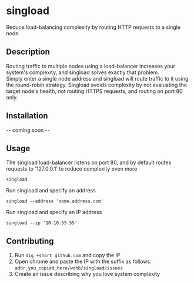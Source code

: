 # singload
Reduce load-balancing complexity by routing HTTP requests to a single node.

## Description
Routing traffic to multiple nodes using a load-balancer increases your system's complexity, and singload solves exactly that problem.  
Simply enter a single node address and singload will route traffic to it using the round-robin strategy.
Singload avoids complexity by not evaluating the target node's health, not routing HTTPS requests, and routing on port 80 only.

## Installation
-- coming soon --

## Usage
The singload load-balancer listens on port 80, and by default routes requests to '127.0.0.1' to reduce complexity even more
```shell
singload
```
Run singload and specify an address
```shell
singload --address 'some.address.com'
```
Run singload and specify an IP address
```shell
singload --ip '10.10.55.55'
```

## Contributing
1. Run `dig +short github.com` and copy the IP
2. Open chrome and paste the IP with the suffix as follows: `addr_you_copied_here/wohb/singload/issues`
3. Create an issue describing why you love system complexity
